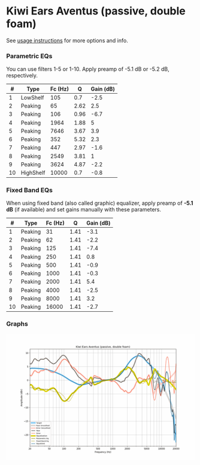 # Kiwi Ears Aventus (passive, double foam)
See [usage instructions](https://github.com/jaakkopasanen/AutoEq#usage) for more options and info.

### Parametric EQs
You can use filters 1-5 or 1-10. Apply preamp of -5.1 dB or -5.2 dB, respectively.

|   # | Type      |   Fc (Hz) |    Q |   Gain (dB) |
|-----|-----------|-----------|------|-------------|
|   1 | LowShelf  |       105 | 0.7  |        -2.5 |
|   2 | Peaking   |        65 | 2.62 |         2.5 |
|   3 | Peaking   |       106 | 0.96 |        -6.7 |
|   4 | Peaking   |      1964 | 1.88 |         5   |
|   5 | Peaking   |      7646 | 3.67 |         3.9 |
|   6 | Peaking   |       352 | 5.32 |         2.3 |
|   7 | Peaking   |       447 | 2.97 |        -1.6 |
|   8 | Peaking   |      2549 | 3.81 |         1   |
|   9 | Peaking   |      3624 | 4.87 |        -2.2 |
|  10 | HighShelf |     10000 | 0.7  |        -0.8 |

### Fixed Band EQs
When using fixed band (also called graphic) equalizer, apply preamp of **-5.1 dB** (if available) and set gains manually with these parameters.

|   # | Type    |   Fc (Hz) |    Q |   Gain (dB) |
|-----|---------|-----------|------|-------------|
|   1 | Peaking |        31 | 1.41 |        -3.1 |
|   2 | Peaking |        62 | 1.41 |        -2.2 |
|   3 | Peaking |       125 | 1.41 |        -7.4 |
|   4 | Peaking |       250 | 1.41 |         0.8 |
|   5 | Peaking |       500 | 1.41 |        -0.9 |
|   6 | Peaking |      1000 | 1.41 |        -0.3 |
|   7 | Peaking |      2000 | 1.41 |         5.4 |
|   8 | Peaking |      4000 | 1.41 |        -2.5 |
|   9 | Peaking |      8000 | 1.41 |         3.2 |
|  10 | Peaking |     16000 | 1.41 |        -2.7 |

### Graphs
![](./Kiwi%20Ears%20Aventus%20(passive,%20double%20foam).png)
